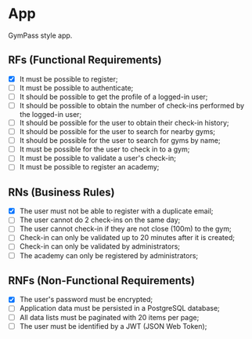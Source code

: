 # App

GymPass style app.

## RFs (Functional Requirements)

- [x] It must be possible to register;
- [ ] It must be possible to authenticate;
- [ ] It should be possible to get the profile of a logged-in user;
- [ ] It should be possible to obtain the number of check-ins performed by the logged-in user;
- [ ] It should be possible for the user to obtain their check-in history;
- [ ] It should be possible for the user to search for nearby gyms;
- [ ] It should be possible for the user to search for gyms by name;
- [ ] It must be possible for the user to check in to a gym;
- [ ] It must be possible to validate a user's check-in;
- [ ] It must be possible to register an academy;

## RNs (Business Rules)

- [x] The user must not be able to register with a duplicate email;
- [ ] The user cannot do 2 check-ins on the same day;
- [ ] The user cannot check-in if they are not close (100m) to the gym;
- [ ] Check-in can only be validated up to 20 minutes after it is created;
- [ ] Check-in can only be validated by administrators;
- [ ] The academy can only be registered by administrators;

## RNFs (Non-Functional Requirements)

- [x] The user's password must be encrypted;
- [ ] Application data must be persisted in a PostgreSQL database;
- [ ] All data lists must be paginated with 20 items per page;
- [ ] The user must be identified by a JWT (JSON Web Token);